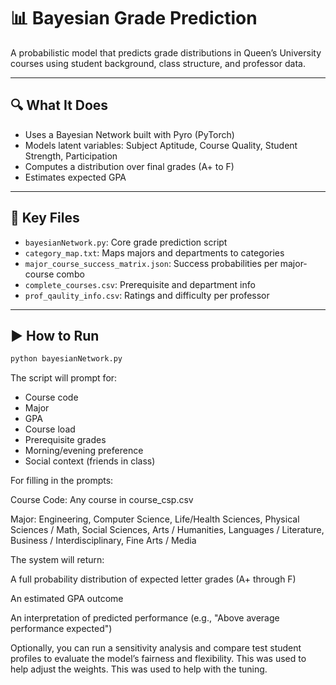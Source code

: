 # 📊 Bayesian Grade Prediction

A probabilistic model that predicts grade distributions in Queen’s University courses using student background, class structure, and professor data.

---

## 🔍 What It Does

- Uses a Bayesian Network built with Pyro (PyTorch)
- Models latent variables: Subject Aptitude, Course Quality, Student Strength, Participation
- Computes a distribution over final grades (A+ to F)
- Estimates expected GPA

---

## 📁 Key Files

- `bayesianNetwork.py`: Core grade prediction script
- `category_map.txt`: Maps majors and departments to categories
- `major_course_success_matrix.json`: Success probabilities per major-course combo
- `complete_courses.csv`: Prerequisite and department info
- `prof_qaulity_info.csv`: Ratings and difficulty per professor

---

## ▶️ How to Run

```bash
python bayesianNetwork.py
```

The script will prompt for:

- Course code
- Major
- GPA
- Course load
- Prerequisite grades
- Morning/evening preference
- Social context (friends in class)

For filling in the prompts:

Course Code: Any course in course_csp.csv

Major: Engineering, Computer Science, Life/Health Sciences, Physical Sciences / Math, Social Sciences, Arts / Humanities, Languages / Literature, Business / Interdisciplinary, Fine Arts / Media

The system will return:

A full probability distribution of expected letter grades (A+ through F)

An estimated GPA outcome

An interpretation of predicted performance (e.g., "Above average performance expected")

Optionally, you can run a sensitivity analysis and compare test student profiles to evaluate the model’s fairness and flexibility. This was used to help adjust the weights. This was used to help with the tuning.
